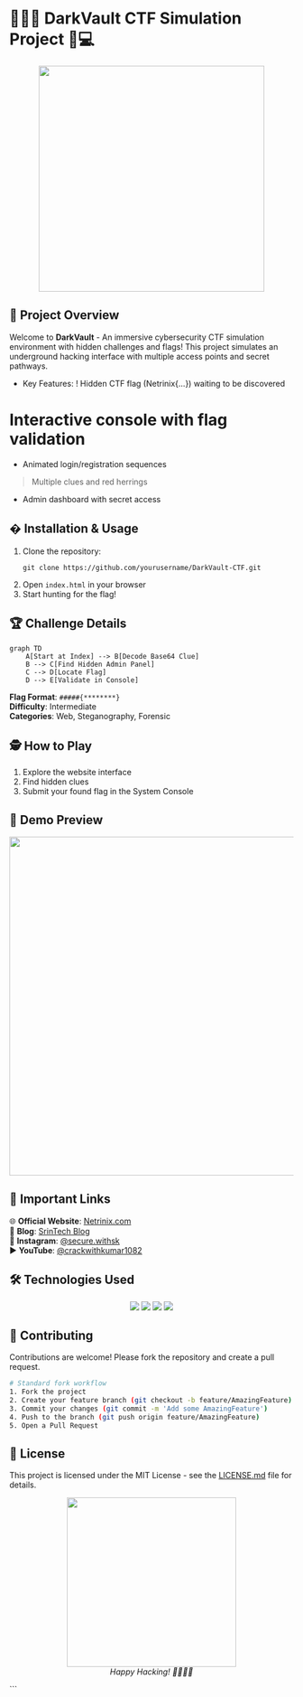 
# 🕵️‍♂️🔐 DarkVault CTF Simulation Project 🌌💻

<p align="center">
  <img src="https://media.giphy.com/media/v1.Y2lkPTc5MGI3NjExaXRuNGsxaXI0cHpiYXg1dDk5ZW5waDA2ZmJ6MndrMmg2a2F6enYxciZlcD12MV9naWZzX3NlYXJjaCZjdD1n/oZDd8XHJeHive/giphy.gif" width="400">
</p>

## 🚀 Project Overview

Welcome to **DarkVault** - An immersive cybersecurity CTF simulation environment with hidden challenges and flags! This project simulates an underground hacking interface with multiple access points and secret pathways.

+ Key Features:
! Hidden CTF flag (Netrinix{...}) waiting to be discovered
# Interactive console with flag validation
* Animated login/registration sequences
> Multiple clues and red herrings
- Admin dashboard with secret access

## � Installation & Usage

1. Clone the repository:
   ```
   git clone https://github.com/yourusername/DarkVault-CTF.git
   ```
2. Open `index.html` in your browser
3. Start hunting for the flag!

## 🏆 Challenge Details

```mermaid
graph TD
    A[Start at Index] --> B[Decode Base64 Clue]
    B --> C[Find Hidden Admin Panel]
    C --> D[Locate Flag]
    D --> E[Validate in Console]
```

**Flag Format**: `#####{********}`  
**Difficulty**: Intermediate  
**Categories**: Web, Steganography, Forensic  

## 🕵️ How to Play

1. Explore the website interface
2. Find hidden clues
3. Submit your found flag in the System Console

## 🎥 Demo Preview

<p align="center">
  <img src="https://media.giphy.com/media/v1.Y2lkPTc5MGI3NjExeHZ5d2F3dW5qY2N6eGZ1bGJ6dHZ1eGd5ZzY2NnR0dGZ0dGZ0dCZlcD12MV9pbnRlcm5hbF9naWZfYnlfaWQmY3Q9Zw/xT5LMHxhOfscxPfIfm/giphy.gif" width="600">
</p>

## 🔗 Important Links

🌐 **Official Website**: [Netrinix.com](https://www.netrinix.com)  
📝 **Blog**: [SrinTech Blog](https://blog.srintech.in)  
📸 **Instagram**: [@secure.withsk](https://instagram.com/secure.withsk)  
▶️ **YouTube**: [@crackwithkumar1082](https://youtube.com/@crackwithkumar1082)  

## 🛠️ Technologies Used

<p align="center">
  <img src="https://img.shields.io/badge/HTML5-E34F26?style=for-the-badge&logo=html5&logoColor=white">
  <img src="https://img.shields.io/badge/CSS3-1572B6?style=for-the-badge&logo=css3&logoColor=white">
  <img src="https://img.shields.io/badge/JavaScript-323330?style=for-the-badge&logo=javascript&logoColor=F7DF1E">
  <img src="https://img.shields.io/badge/GitHub-100000?style=for-the-badge&logo=github&logoColor=white">
</p>

## 🤝 Contributing

Contributions are welcome! Please fork the repository and create a pull request.

```bash
# Standard fork workflow
1. Fork the project
2. Create your feature branch (git checkout -b feature/AmazingFeature)
3. Commit your changes (git commit -m 'Add some AmazingFeature')
4. Push to the branch (git push origin feature/AmazingFeature)
5. Open a Pull Request
```

## 📜 License

This project is licensed under the MIT License - see the [LICENSE.md](LICENSE.md) file for details.

<p align="center">
  <img src="https://media.giphy.com/media/v1.Y2lkPTc5MGI3NjExeHZ5d2F3dW5qY2N6eGZ1bGJ6dHZ1eGd5ZzY2NnR0dGZ0dGZ0dCZlcD12MV9pbnRlcm5hbF9naWZfYnlfaWQmY3Q9Zw/12NUbkX6p4xOO4/giphy.gif" width="300">
  <br>
  <em>Happy Hacking! 👨‍💻👩‍💻</em>
</p>
```
